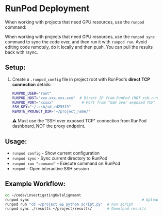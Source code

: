 # RunPod Deployment

When working with projects that need GPU resources, use the `runpod` command:

When working with projects that need GPU resources, use the `runpod sync` command
to sync the code over, and then run it with `runpod run`. Avoid editing code remotely, do it
locally and then push. You can pull the results back with rsync.

## Setup:
1. Create a `.runpod_config` file in project root with RunPod's **direct TCP connection** details:
   ```bash
   RUNPOD_USER="root"
   RUNPOD_HOST="xxx.xxx.xxx.xxx"  # Direct IP from RunPod (NOT ssh.runpod.io)
   RUNPOD_PORT="xxxxx"             # Port from "SSH over exposed TCP" section
   SSH_KEY="~/.ssh/id_ed25519"
   REMOTE_PROJECT_DIR="~/project_name/"
   ```

   ⚠️ Must use the "SSH over exposed TCP" connection from RunPod dashboard, NOT the proxy endpoint.

## Usage:
- `runpod config` - Show current configuration
- `runpod sync` - Sync current directory to RunPod
- `runpod run "command"` - Execute command on RunPod
- `runpod` - Open interactive SSH session

## Example Workflow:
```bash
cd ~/code/investigatingOwlalignment
runpod sync                                                    # Upload code
runpod run "cd ~/project && python script.py"  # Run script
runpod sync ./results ~/project/results/       # Download results
```